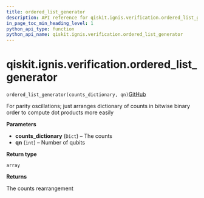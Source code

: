 ```yaml
---
title: ordered_list_generator
description: API reference for qiskit.ignis.verification.ordered_list_generator
in_page_toc_min_heading_level: 1
python_api_type: function
python_api_name: qiskit.ignis.verification.ordered_list_generator
---
```


<span id="qiskit-ignis-verification-ordered-list-generator" />

# qiskit.ignis.verification.ordered\_list\_generator

<span id="qiskit.ignis.verification.ordered_list_generator" />

`ordered_list_generator(counts_dictionary, qn)`[GitHub](https://github.com/qiskit-community/qiskit-ignis/tree/stable/0.5/qiskit/ignis/verification/entanglement/analysis.py "view source code")

For parity oscillations; just arranges dictionary of counts in bitwise binary order to compute dot products more easily

**Parameters**

*   **counts\_dictionary** (`Dict`) – The counts
*   **qn** (`int`) – Number of qubits

**Return type**

`array`

**Returns**

The counts rearrangement

